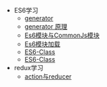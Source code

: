 * ES6学习
  * [generator](ES6学习/generator)
  * [generator 原理](ES6学习/es6-generator)
  * [Es6模块与CommonJs模块](ES6学习/es6-modules1)
  * [Es6模块加载](ES6学习/es6-modules2)
  * [ES6-Class](ES6学习/ES6-Class)
  * [ES6-Class](ES6学习/promise)
* redux学习
  * [action与reducer](redux学习/action与reducer)